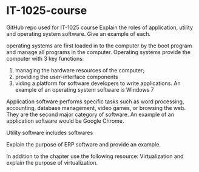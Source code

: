 # IT-1025-course
GitHub repo used for IT-1025 course
Explain the roles of application, utility and operating system software.  Give an example of each.

operating systems are first loaded in to the computer by the boot program and manage all programs in the computer. Operating systems provide the computer with 3 key functions:
1. managing the hardware resources of the computer;
2. providing the user-interface components
3. viding a platform for software developers to write applications.
An example of an operating system software is Windows 7

Application software performs specific tasks such as word processing, accounting, database management, video games, or browsing the web.
They are the second major category of software.
An example of an application software would be Google Chrome.

Utility software includes softwares 


Explain the purpose of ERP software and provide an example.  
 

In addition to the chapter use the following resource: Virtualization and explain the purpose of virtualization. 
 
